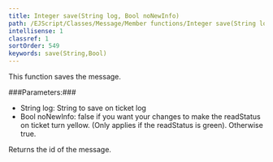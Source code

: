 ```yaml
---
title: Integer save(String log, Bool noNewInfo)
path: /EJScript/Classes/Message/Member functions/Integer save(String log, Bool noNewInfo)
intellisense: 1
classref: 1
sortOrder: 549
keywords: save(String,Bool)
---
```


This function saves the message.



###Parameters:###


 - String log: String to save on ticket log
 - Bool noNewInfo: false if you want your changes to  make the readStatus on ticket turn yellow. (Only applies if the readStatus is green). Otherwise true.


Returns the id of the message.



